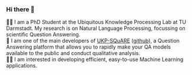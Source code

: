 ### Hi there 👋

🧑‍🔬 I am a PhD Student at the Ubiquitous Knowledge Processing Lab at TU Darmstadt. My research is on Natural Language Processing, focussing on scientific Question Answering.  
💬 I am one of the main developers of [UKP-SQuARE](https://square.ukp-lab.de) ([github](https://github.com/UKP-SQuARE)), a Question Answering platform that allows you to rapidly make your QA models available to the public and conduct qualitative analysis.  
👨‍💻 I am interested in developing efficient, easy-to-use Machine Learning applications.

<!--
**timbmg/timbmg** is a ✨ _special_ ✨ repository because its `README.md` (this file) appears on your GitHub profile.

Here are some ideas to get you started:

- 🔭 I’m currently working on ...
- 🌱 I’m currently learning ...
- 👯 I’m looking to collaborate on ...
- 🤔 I’m looking for help with ...
- 💬 Ask me about ...
- 📫 How to reach me: ...
- 😄 Pronouns: ...
- ⚡ Fun fact: ...
-->

